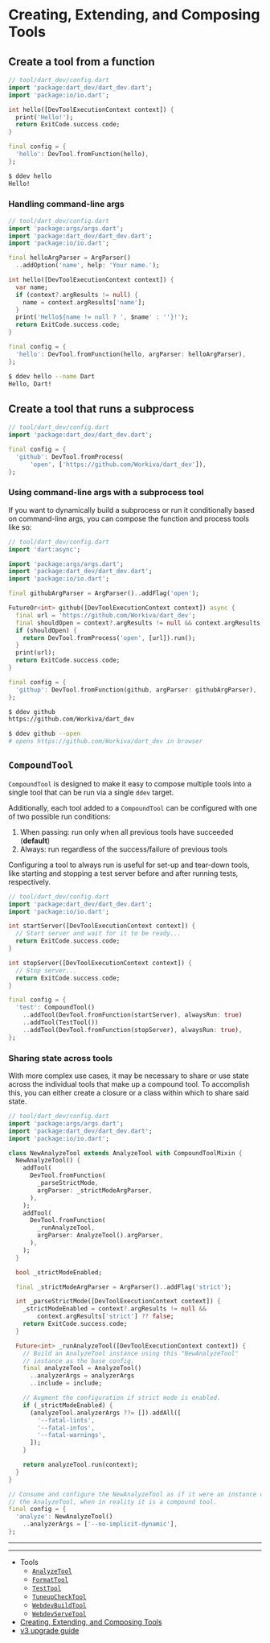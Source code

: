 # Creating, Extending, and Composing Tools

## Create a tool from a function

```dart
// tool/dart_dev/config.dart
import 'package:dart_dev/dart_dev.dart';
import 'package:io/io.dart';

int hello([DevToolExecutionContext context]) {
  print('Hello!');
  return ExitCode.success.code;
}

final config = {
  'hello': DevTool.fromFunction(hello),
};
```

```bash
$ ddev hello
Hello!
```

### Handling command-line args

```dart
// tool/dart_dev/config.dart
import 'package:args/args.dart';
import 'package:dart_dev/dart_dev.dart';
import 'package:io/io.dart';

final helloArgParser = ArgParser()
  ..addOption('name', help: 'Your name.');

int hello([DevToolExecutionContext context]) {
  var name;
  if (context?.argResults != null) {
    name = context.argResults['name'];
  }
  print('Hello${name != null ? ', $name' : ''}!');
  return ExitCode.success.code;
}

final config = {
  'hello': DevTool.fromFunction(hello, argParser: helloArgParser),
};
```

```bash
$ ddev hello --name Dart
Hello, Dart!
```

## Create a tool that runs a subprocess

```dart
// tool/dart_dev/config.dart
import 'package:dart_dev/dart_dev.dart';

final config = {
  'github': DevTool.fromProcess(
      'open', ['https://github.com/Workiva/dart_dev']),
};
```

### Using command-line args with a subprocess tool

If you want to dynamically build a subprocess or run it conditionally based on
command-line args, you can compose the function and process tools like so:

```dart
// tool/dart_dev/config.dart
import 'dart:async';

import 'package:args/args.dart';
import 'package:dart_dev/dart_dev.dart';
import 'package:io/io.dart';

final githubArgParser = ArgParser()..addFlag('open');

FutureOr<int> github([DevToolExecutionContext context]) async {
  final url = 'https://github.com/Workiva/dart_dev';
  final shouldOpen = context?.argResults != null && context.argResults['open'];
  if (shouldOpen) {
    return DevTool.fromProcess('open', [url]).run();
  }
  print(url);
  return ExitCode.success.code;
}

final config = {
  'githup': DevTool.fromFunction(github, argParser: githubArgParser),
};
```

```bash
$ ddev github
https://github.com/Workiva/dart_dev

$ ddev github --open
# opens https://github.com/Workiva/dart_dev in browser
```

## `CompoundTool`

`CompoundTool` is designed to make it easy to compose multiple tools into a
single tool that can be run via a single `ddev` target.

Additionally, each tool added to a `CompoundTool` can be configured with one of
two possible run conditions:

1. When passing: run only when all previous tools have succeeded (**default**)
2. Always: run regardless of the success/failure of previous tools

Configuring a tool to always run is useful for set-up and tear-down tools, like
starting and stopping a test server before and after running tests,
respectively.

```dart
// tool/dart_dev/config.dart
import 'package:dart_dev/dart_dev.dart';
import 'package:io/io.dart';

int startServer([DevToolExecutionContext context]) {
  // Start server and wait for it to be ready...
  return ExitCode.success.code;
}

int stopServer([DevToolExecutionContext context]) {
  // Stop server...
  return ExitCode.success.code;
}

final config = {
  'test': CompoundTool()
    ..addTool(DevTool.fromFunction(startServer), alwaysRun: true)
    ..addTool(TestTool())
    ..addTool(DevTool.fromFunction(stopServer), alwaysRun: true),
};
```

### Sharing state across tools

With more complex use cases, it may be necessary to share or use state across
the individual tools that make up a compound tool. To accomplish this, you can
either create a closure or a class within which to share said state.

```dart
// tool/dart_dev/config.dart
import 'package:args/args.dart';
import 'package:dart_dev/dart_dev.dart';
import 'package:io/io.dart';

class NewAnalyzeTool extends AnalyzeTool with CompoundToolMixin {
  NewAnalyzeTool() {
    addTool(
      DevTool.fromFunction(
        _parseStrictMode,
        argParser: _strictModeArgParser,
      ),
    );
    addTool(
      DevTool.fromFunction(
        _runAnalyzeTool,
        argParser: AnalyzeTool().argParser,
      ),
    );
  }

  bool _strictModeEnabled;

  final _strictModeArgParser = ArgParser()..addFlag('strict');

  int _parseStrictMode([DevToolExecutionContext context]) {
    _strictModeEnabled = context?.argResults != null &&
        context.argResults['strict'] ?? false;
    return ExitCode.success.code;
  }

  Future<int> _runAnalyzeTool([DevToolExecutionContext context]) {
    // Build an AnalyzeTool instance using this "NewAnalyzeTool"
    // instance as the base config.
    final analyzeTool = AnalyzeTool()
      ..analyzerArgs = analyzerArgs
      ..include = include;

    // Augment the configuration if strict mode is enabled.
    if (_strictModeEnabled) {
      (analyzeTool.analyzerArgs ??= []).addAll([
        '--fatal-lints',
        '--fatal-infos',
        '--fatal-warnings',
      ]);
    }

    return analyzeTool.run(context);
  }
}

// Consume and configure the NewAnalyzeTool as if it were an instance of
// the AnalyzeTool, when in reality it is a compound tool.
final config = {
  'analyze': NewAnalyzeTool()
    ..analyzerArgs = ['--no-implicit-dynamic'],
};
```

---
---

<!-- Table of Contents -->

- Tools
  - [`AnalyzeTool`][analyze-tool]
  - [`FormatTool`][format-tool]
  - [`TestTool`][test-tool]
  - [`TuneupCheckTool`][tuneup-check-tool]
  - [`WebdevBuildTool`][webdev-build-tool]
  - [`WebdevServeTool`][webdev-serve-tool]
- [Creating, Extending, and Composing Tools][tool-composition]
- [v3 upgrade guide][v3-upgrade-guide]

<!-- Table of Contents Links -->
[analyze-tool]: /doc/tools/analyze-tool.md
[tuneup-check-tool]: /doc/tools/tuneup-check-tool.md
[dart-function-tool]: /doc/tools/dart-function-tool.md
[format-tool]: /doc/tools/format-tool.md
[process-tool]: /doc/tools/process-tool.md
[test-tool]: /doc/tools/test-tool.md
[webdev-build-tool]: /doc/tools/webdev-build-tool.md
[webdev-serve-tool]: /doc/tools/webdev-serve-tool.md
[tool-composition]: /doc/tool-composition.md
[v3-upgrade-guide]: /doc/v3-upgrade-guide.md

